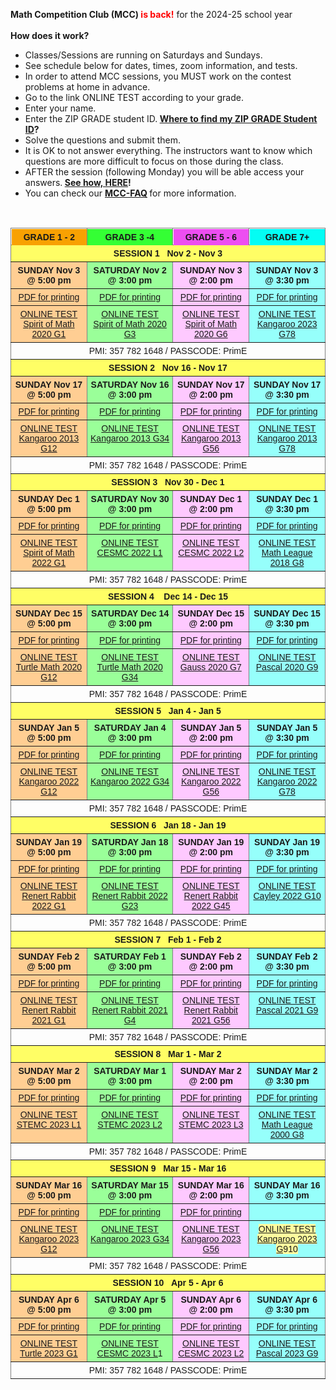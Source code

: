 <b>Math Competition Club (MCC) <font color="red">is back!</font></b> for the 2024-25 school year <br><br>
<b>How does it work?</b>
<br>
*  Classes/Sessions are running on Saturdays and Sundays.
*  See schedule below for dates, times, zoom information, and tests. 
*	 In order to attend MCC sessions, you MUST work on the contest problems at home in advance.
*	 Go to the link ONLINE TEST according to your grade.
*	 Enter your name.
*	 Enter the ZIP GRADE student ID.<strong> <a href="https://renertmath.github.io/MCC_submit">Where to find my ZIP GRADE Student ID</a>?</strong>
*	 Solve the questions and submit them.
*	It is OK to not answer everything. The instructors want to know which questions are more difficult to focus on those during the class. <br>
*	AFTER the session (following Monday) you will be able access your answers.<strong> <a href="https://renertmath.github.io/MCC_answers">See how, HERE</a>!</strong>
*	You can check our <strong> <a href="https://renertmath.github.io/MCC_FAQ">MCC-FAQ</a> </strong>for more information.
<br>
<table style="border-collapse:collapse;border-spacing:0" class="tg"><thead>
<tr><th style="background-color:#f8a102;border-color:inherit;border-style:solid;border-width:1px;font-family:Arial, sans-serif;font-size:14px;font-weight:bold;overflow:hidden;padding:5px 5px;position:-webkit-sticky;position:sticky;text-align:center;top:-1px;vertical-align:top;will-change:transform;word-break:normal">GRADE 1 - 2</th><th style="background-color:#34ff34;border-color:inherit;border-style:solid;border-width:1px;font-family:Arial, sans-serif;font-size:14px;font-weight:bold;overflow:hidden;padding:5px 5px;position:-webkit-sticky;position:sticky;text-align:center;top:-1px;vertical-align:top;will-change:transform;word-break:normal">GRADE 3 -4</th><th style="background-color:#ed4ef1;border-color:inherit;border-style:solid;border-width:1px;font-family:Arial, sans-serif;font-size:14px;font-weight:bold;overflow:hidden;padding:5px 5px;position:-webkit-sticky;position:sticky;text-align:center;top:-1px;vertical-align:top;will-change:transform;word-break:normal">GRADE 5 - 6</th>
<th style="background-color:#04fdf4;border-color:inherit;border-style:solid;border-width:1px;font-family:Arial, sans-serif;font-size:14px;font-weight:bold;overflow:hidden;padding:5px 5px;position:-webkit-sticky;position:sticky;text-align:center;top:-1px;vertical-align:top;will-change:transform;word-break:normal">GRADE 7+</th></tr>
</thead>
<tbody><tr><td style="background-color:#fffe65;border-color:inherit;border-style:solid;border-width:1px;font-family:Arial, sans-serif;font-size:14px;font-weight:bold;overflow:hidden;padding:5px 5px;text-align:center;vertical-align:top;word-break:normal" colspan="4">SESSION 1   Nov 2 - Nov 3</td></tr>
<tr><td style="background-color:#ffce93;border-color:inherit;border-style:solid;border-width:1px;font-family:Arial, sans-serif;font-size:14px;font-weight:bold;overflow:hidden;padding:5px 5px;text-align:center;vertical-align:top;word-break:normal">SUNDAY Nov 3 @ 5:00 pm</td><td style="background-color:#9aff99;border-color:inherit;border-style:solid;border-width:1px;font-family:Arial, sans-serif;font-size:14px;font-weight:bold;overflow:hidden;padding:5px 5px;text-align:center;vertical-align:top;word-break:normal">SATURDAY Nov 2 @ 3:00 pm</td><td style="background-color:#fec9ff;border-color:inherit;border-style:solid;border-width:1px;font-family:Arial, sans-serif;font-size:14px;font-weight:bold;overflow:hidden;padding:5px 5px;text-align:center;vertical-align:top;word-break:normal">SUNDAY Nov 3 @ 2:00 pm</td>
<td style="background-color:#96fffb;border-color:inherit;border-style:solid;border-width:1px;font-family:Arial, sans-serif;font-size:14px;font-weight:bold;overflow:hidden;padding:5px 5px;text-align:center;vertical-align:top;word-break:normal">SUNDAY Nov 3 @ 3:30 pm</td></tr>
<tr><td style="background-color:#ffce93;border-color:inherit;border-style:solid;border-width:1px;font-family:Arial, sans-serif;font-size:14px;overflow:hidden;padding:5px 5px;text-align:center;vertical-align:top;word-break:normal"><a href="https://drive.google.com/file/d/1B9fldyGK7DUF2Q4nEWvx_9YNawCKw37y/view?usp=drive_link" target="_blank" rel="noopener noreferrer">PDF for printing</a></td><td style="background-color:#9aff99;border-color:inherit;border-style:solid;border-width:1px;font-family:Arial, sans-serif;font-size:14px;overflow:hidden;padding:5px 5px;text-align:center;vertical-align:top;word-break:normal"><a href="https://drive.google.com/file/d/1o13FQbanXyXFBqYST_fsIQlZY7lQUGEN/view?usp=drive_link" target="_blank" rel="noopener noreferrer">PDF for printing</a></td>
<td style="background-color:#fec9ff;border-color:inherit;border-style:solid;border-width:1px;font-family:Arial, sans-serif;font-size:14px;overflow:hidden;padding:5px 5px;text-align:center;vertical-align:top;word-break:normal"><a href="https://drive.google.com/file/d/1L_UYRKB7NF3MuGFxPr9okcCYigMdNOan/view?usp=drive_link" target="_blank" rel="noopener noreferrer">PDF for printing</a></td><td style="background-color:#96fffb;border-color:inherit;border-style:solid;border-width:1px;font-family:Arial, sans-serif;font-size:14px;overflow:hidden;padding:5px 5px;text-align:center;vertical-align:top;word-break:normal"><a href="https://drive.google.com/file/d/1cY8BELx0Trq_eD6mNJpN8iG5Kh51TTZh/view?usp=drive_link" target="_blank" rel="noopener noreferrer">PDF for printing</a></td></tr>
<tr><td style="background-color:#ffce93;border-color:inherit;border-style:solid;border-width:1px;font-family:Arial, sans-serif;font-size:14px;overflow:hidden;padding:5px 5px;text-align:center;vertical-align:top;word-break:normal"><a href="https://www.zipgrade.com/s/abCriE9/" target="_blank" rel="noopener noreferrer">ONLINE TEST </a><br><a href="https://www.zipgrade.com/s/abCriE9/" target="_blank" rel="noopener noreferrer">Spirit of Math 2020 G1</a></td><td style="background-color:#9aff99;border-color:inherit;border-style:solid;border-width:1px;font-family:Arial, sans-serif;font-size:14px;overflow:hidden;padding:5px 5px;text-align:center;vertical-align:top;word-break:normal"><a href="https://www.zipgrade.com/s/ue9QArb/" target="_blank" rel="noopener noreferrer">ONLINE TEST </a><br><a href="https://www.zipgrade.com/s/ue9QArb/" target="_blank" rel="noopener noreferrer">Spirit of Math 2020 G3</a></td>
<td style="background-color:#fec9ff;border-color:inherit;border-style:solid;border-width:1px;font-family:Arial, sans-serif;font-size:14px;overflow:hidden;padding:5px 5px;text-align:center;vertical-align:top;word-break:normal"><a href="https://www.zipgrade.com/s/ql13PxZ/" target="_blank" rel="noopener noreferrer">ONLINE TEST </a><br><a href="https://www.zipgrade.com/s/ql13PxZ/" target="_blank" rel="noopener noreferrer">Spirit of Math 2020 G6</a></td><td style="background-color:#96fffb;border-color:inherit;border-style:solid;border-width:1px;font-family:Arial, sans-serif;font-size:14px;overflow:hidden;padding:5px 5px;text-align:center;vertical-align:top;word-break:normal"><a href="https://www.zipgrade.com/s/dL0Kbot/" target="_blank" rel="noopener noreferrer">ONLINE TEST</a><br><a href="https://www.zipgrade.com/s/dL0Kbot/" target="_blank" rel="noopener noreferrer">Kangaroo 2023 G78</a></td></tr>
<tr><td style="border-color:inherit;border-style:solid;border-width:1px;font-family:Arial, sans-serif;font-size:14px;overflow:hidden;padding:5px 5px;text-align:center;vertical-align:top;word-break:normal" colspan="4">PMI: 357 782 1648 / PASSCODE: PrimE</td></tr><tr><td style="background-color:#fffe65;border-color:inherit;border-style:solid;border-width:1px;font-family:Arial, sans-serif;font-size:14px;font-weight:bold;overflow:hidden;padding:5px 5px;text-align:center;vertical-align:top;word-break:normal" colspan="4">SESSION 2   Nov 16 - Nov 17</td></tr>
<tr><td style="background-color:#ffce93;border-color:inherit;border-style:solid;border-width:1px;font-family:Arial, sans-serif;font-size:14px;font-weight:bold;overflow:hidden;padding:5px 5px;text-align:center;vertical-align:top;word-break:normal">SUNDAY Nov 17 @ 5:00 pm</td><td style="background-color:#9aff99;border-color:inherit;border-style:solid;border-width:1px;font-family:Arial, sans-serif;font-size:14px;font-weight:bold;overflow:hidden;padding:5px 5px;text-align:center;vertical-align:top;word-break:normal">SATURDAY Nov 16 @ 3:00 pm</td><td style="background-color:#fec9ff;border-color:inherit;border-style:solid;border-width:1px;font-family:Arial, sans-serif;font-size:14px;font-weight:bold;overflow:hidden;padding:5px 5px;text-align:center;vertical-align:top;word-break:normal">SUNDAY Nov 17 @ 2:00 pm</td>
<td style="background-color:#96fffb;border-color:inherit;border-style:solid;border-width:1px;font-family:Arial, sans-serif;font-size:14px;font-weight:bold;overflow:hidden;padding:5px 5px;text-align:center;vertical-align:top;word-break:normal">SUNDAY Nov 17 @ 3:30 pm</td></tr>
<tr><td style="background-color:#ffce93;border-color:inherit;border-style:solid;border-width:1px;font-family:Arial, sans-serif;font-size:14px;overflow:hidden;padding:5px 5px;text-align:center;vertical-align:top;word-break:normal"><a href="https://drive.google.com/file/d/1z_9CsH5jBCCviJreB7pw8HdX71kH_A1A/view?usp=drive_link" target="_blank" rel="noopener noreferrer">PDF for printing</a></td><td style="background-color:#9aff99;border-color:inherit;border-style:solid;border-width:1px;font-family:Arial, sans-serif;font-size:14px;overflow:hidden;padding:5px 5px;text-align:center;vertical-align:top;word-break:normal"><a href="https://drive.google.com/file/d/1jv-QN4lTyBUKBTHHR1-7aZPANsjQ9eNC/view?usp=drive_link" target="_blank" rel="noopener noreferrer">PDF for printing</a></td>
<td style="background-color:#fec9ff;border-color:inherit;border-style:solid;border-width:1px;font-family:Arial, sans-serif;font-size:14px;overflow:hidden;padding:5px 5px;text-align:center;vertical-align:top;word-break:normal"><a href="https://drive.google.com/file/d/1R-7YOgkYxJfHnY8iybSGkmKXxzkBbpx6/view?usp=drive_link" target="_blank" rel="noopener noreferrer">PDF for printing</a></td><td style="background-color:#96fffb;border-color:inherit;border-style:solid;border-width:1px;font-family:Arial, sans-serif;font-size:14px;overflow:hidden;padding:5px 5px;text-align:center;vertical-align:top;word-break:normal"><a href="https://drive.google.com/file/d/1iziwXLiBS595F5XgrM3F9jAaL9Hco71r/view?usp=drive_link" target="_blank" rel="noopener noreferrer">PDF for printing</a></td></tr>
<tr><td style="background-color:#ffce93;border-color:inherit;border-style:solid;border-width:1px;font-family:Arial, sans-serif;font-size:14px;overflow:hidden;padding:5px 5px;text-align:center;vertical-align:top;word-break:normal"><a href="https://www.zipgrade.com/s/9gvGMuU/" target="_blank" rel="noopener noreferrer">ONLINE TEST</a><br><a href="https://www.zipgrade.com/s/9gvGMuU/" target="_blank" rel="noopener noreferrer">Kangaroo 2013 G12</a></td><td style="background-color:#9aff99;border-color:inherit;border-style:solid;border-width:1px;font-family:Arial, sans-serif;font-size:14px;overflow:hidden;padding:5px 5px;text-align:center;vertical-align:top;word-break:normal"><a href="https://www.zipgrade.com/s/BkeEuaE/" target="_blank" rel="noopener noreferrer">ONLINE TEST</a><br><a href="https://www.zipgrade.com/s/BkeEuaE/" target="_blank" rel="noopener noreferrer">Kangaroo 2013 G34</a></td>
<td style="background-color:#fec9ff;border-color:inherit;border-style:solid;border-width:1px;font-family:Arial, sans-serif;font-size:14px;overflow:hidden;padding:5px 5px;text-align:center;vertical-align:top;word-break:normal"><a href="https://www.zipgrade.com/s/qw8fdeV/" target="_blank" rel="noopener noreferrer">ONLINE TEST</a><br><a href="https://www.zipgrade.com/s/qw8fdeV/" target="_blank" rel="noopener noreferrer">Kangaroo 2013 G56</a></td><td style="background-color:#96fffb;border-color:inherit;border-style:solid;border-width:1px;font-family:Arial, sans-serif;font-size:14px;overflow:hidden;padding:5px 5px;text-align:center;vertical-align:top;word-break:normal"><a href="https://www.zipgrade.com/s/yfQzT54/" target="_blank" rel="noopener noreferrer">ONLINE TEST</a><br><a href="https://www.zipgrade.com/s/yfQzT54/" target="_blank" rel="noopener noreferrer">Kangaroo 2013 G78</a></td></tr>
<tr><td style="border-color:inherit;border-style:solid;border-width:1px;font-family:Arial, sans-serif;font-size:14px;overflow:hidden;padding:5px 5px;text-align:center;vertical-align:top;word-break:normal" colspan="4">PMI: 357 782 1648 / PASSCODE: PrimE</td></tr><tr><td style="background-color:#fffe65;border-color:inherit;border-style:solid;border-width:1px;font-family:Arial, sans-serif;font-size:14px;font-weight:bold;overflow:hidden;padding:5px 5px;text-align:center;vertical-align:top;word-break:normal" colspan="4">SESSION 3&nbsp;&nbsp;&nbsp;Nov 30 - Dec 1</td></tr>
<tr><td style="background-color:#ffce93;border-color:inherit;border-style:solid;border-width:1px;font-family:Arial, sans-serif;font-size:14px;font-weight:bold;overflow:hidden;padding:5px 5px;text-align:center;vertical-align:top;word-break:normal">SUNDAY Dec 1 @ 5:00 pm</td><td style="background-color:#9aff99;border-color:inherit;border-style:solid;border-width:1px;font-family:Arial, sans-serif;font-size:14px;font-weight:bold;overflow:hidden;padding:5px 5px;text-align:center;vertical-align:top;word-break:normal">SATURDAY Nov 30 @ 3:00 pm</td><td style="background-color:#fec9ff;border-color:inherit;border-style:solid;border-width:1px;font-family:Arial, sans-serif;font-size:14px;font-weight:bold;overflow:hidden;padding:5px 5px;text-align:center;vertical-align:top;word-break:normal">SUNDAY Dec 1 @ 2:00 pm</td>
<td style="background-color:#96fffb;border-color:inherit;border-style:solid;border-width:1px;font-family:Arial, sans-serif;font-size:14px;font-weight:bold;overflow:hidden;padding:5px 5px;text-align:center;vertical-align:top;word-break:normal">SUNDAY Dec 1 @ 3:30 pm</td></tr>
<tr><td style="background-color:#ffce93;border-color:inherit;border-style:solid;border-width:1px;font-family:Arial, sans-serif;font-size:14px;overflow:hidden;padding:5px 5px;text-align:center;vertical-align:top;word-break:normal"><a href="https://www.zipgrade.com/quiz/downloadQuestionPDF/vJoaHuzvNL.qu.2e02c606-6c5f-42cb-ab7c-37fa0ce18181/0/" target="_blank" rel="noopener noreferrer">PDF for printing</a></td><td style="background-color:#9aff99;border-color:inherit;border-style:solid;border-width:1px;font-family:Arial, sans-serif;font-size:14px;overflow:hidden;padding:5px 5px;text-align:center;vertical-align:top;word-break:normal"><a href="https://www.zipgrade.com/quiz/downloadQuestionPDF/vJoaHuzvNL.qu.54e80629-512a-4e21-9c90-00c836f4e282/0/" target="_blank" rel="noopener noreferrer">PDF for printing</a></td>
<td style="background-color:#fec9ff;border-color:inherit;border-style:solid;border-width:1px;font-family:Arial, sans-serif;font-size:14px;overflow:hidden;padding:5px 5px;text-align:center;vertical-align:top;word-break:normal"><a href="https://www.zipgrade.com/quiz/downloadQuestionPDF/vJoaHuzvNL.qu.5a904cc9-142d-4dac-b1b5-267174c74979/0/" target="_blank" rel="noopener noreferrer">PDF for printing</a></td><td style="background-color:#96fffb;border-color:inherit;border-style:solid;border-width:1px;font-family:Arial, sans-serif;font-size:14px;overflow:hidden;padding:5px 5px;text-align:center;vertical-align:top;word-break:normal"><a href="https://www.zipgrade.com/quiz/downloadQuestionPDF/vJoaHuzvNL.qu.cde6a900-d045-4082-9bc4-fd0127b24472/0/" target="_blank" rel="noopener noreferrer">PDF for printing</a></td></tr>
<tr><td style="background-color:#ffce93;border-color:inherit;border-style:solid;border-width:1px;font-family:Arial, sans-serif;font-size:14px;overflow:hidden;padding:5px 5px;text-align:center;vertical-align:top;word-break:normal"><a href="https://www.zipgrade.com/s/qxhNaKv/" target="_blank" rel="noopener noreferrer">ONLINE TEST</a><br><a href="https://www.zipgrade.com/s/qxhNaKv/" target="_blank" rel="noopener noreferrer">Spirit of Math 2022 G1</a></td><td style="background-color:#9aff99;border-color:inherit;border-style:solid;border-width:1px;font-family:Arial, sans-serif;font-size:14px;overflow:hidden;padding:5px 5px;text-align:center;vertical-align:top;word-break:normal"><a href="https://www.zipgrade.com/s/aCqakjk/" target="_blank" rel="noopener noreferrer">ONLINE TEST</a><br><a href="https://www.zipgrade.com/s/aCqakjk/" target="_blank" rel="noopener noreferrer">CESMC 2022 L1</a></td>
<td style="background-color:#fec9ff;border-color:inherit;border-style:solid;border-width:1px;font-family:Arial, sans-serif;font-size:14px;overflow:hidden;padding:5px 5px;text-align:center;vertical-align:top;word-break:normal"><a href="https://www.zipgrade.com/s/aCfEdhl/" target="_blank" rel="noopener noreferrer">ONLINE TEST</a><br><a href="https://www.zipgrade.com/s/aCfEdhl/" target="_blank" rel="noopener noreferrer">CESMC 2022 L2</a></td><td style="background-color:#96fffb;border-color:inherit;border-style:solid;border-width:1px;font-family:Arial, sans-serif;font-size:14px;overflow:hidden;padding:5px 5px;text-align:center;vertical-align:top;word-break:normal"><a href="https://www.zipgrade.com/s/YC7GkI8/" target="_blank" rel="noopener noreferrer">ONLINE TEST</a><br><a href="https://www.zipgrade.com/s/YC7GkI8/" target="_blank" rel="noopener noreferrer">Math League 2018 G8</a></td></tr>
<tr><td style="border-color:inherit;border-style:solid;border-width:1px;font-family:Arial, sans-serif;font-size:14px;overflow:hidden;padding:5px 5px;text-align:center;vertical-align:top;word-break:normal" colspan="4">PMI: 357 782 1648 / PASSCODE: PrimE</td></tr><tr><td style="background-color:#fffe65;border-color:inherit;border-style:solid;border-width:1px;font-family:Arial, sans-serif;font-size:14px;font-weight:bold;overflow:hidden;padding:5px 5px;text-align:center;vertical-align:top;word-break:normal" colspan="4">SESSION 4&nbsp;&nbsp;&nbsp;&nbsp;Dec 14 - Dec 15</td></tr>
<tr><td style="background-color:#ffce93;border-color:inherit;border-style:solid;border-width:1px;font-family:Arial, sans-serif;font-size:14px;font-weight:bold;overflow:hidden;padding:5px 5px;text-align:center;vertical-align:top;word-break:normal">SUNDAY Dec 15 @ 5:00 pm</td><td style="background-color:#9aff99;border-color:inherit;border-style:solid;border-width:1px;font-family:Arial, sans-serif;font-size:14px;font-weight:bold;overflow:hidden;padding:5px 5px;text-align:center;vertical-align:top;word-break:normal">SATURDAY Dec 14 @ 3:00 pm</td><td style="background-color:#fec9ff;border-color:inherit;border-style:solid;border-width:1px;font-family:Arial, sans-serif;font-size:14px;font-weight:bold;overflow:hidden;padding:5px 5px;text-align:center;vertical-align:top;word-break:normal">SUNDAY Dec 15 @ 2:00 pm</td>
<td style="background-color:#96fffb;border-color:inherit;border-style:solid;border-width:1px;font-family:Arial, sans-serif;font-size:14px;font-weight:bold;overflow:hidden;padding:5px 5px;text-align:center;vertical-align:top;word-break:normal">SUNDAY Dec 15 @ 3:30 pm</td></tr>
<tr><td style="background-color:#ffce93;border-color:inherit;border-style:solid;border-width:1px;font-family:Arial, sans-serif;font-size:14px;overflow:hidden;padding:5px 5px;text-align:center;vertical-align:top;word-break:normal"><a href="https://www.zipgrade.com/quiz/downloadQuestionPDF/vJoaHuzvNL.qu.711e84af-9659-40e9-9327-190b6c3fbb21/0/" target="_blank" rel="noopener noreferrer">PDF for printing</a></td><td style="background-color:#9aff99;border-color:inherit;border-style:solid;border-width:1px;font-family:Arial, sans-serif;font-size:14px;overflow:hidden;padding:5px 5px;text-align:center;vertical-align:top;word-break:normal"><a href="https://www.zipgrade.com/quiz/downloadQuestionPDF/vJoaHuzvNL.qu.711e84af-9659-40e9-9327-190b6c3fbb21/0/" target="_blank" rel="noopener noreferrer">PDF for printing</a></td>
<td style="background-color:#fec9ff;border-color:inherit;border-style:solid;border-width:1px;font-family:Arial, sans-serif;font-size:14px;overflow:hidden;padding:5px 5px;text-align:center;vertical-align:top;word-break:normal"><a href="https://www.zipgrade.com/quiz/downloadQuestionPDF/vJoaHuzvNL.qu.76a8a2c0-b82f-48d2-ac5f-b7c83c58999a/0/" target="_blank" rel="noopener noreferrer">PDF for printing</a></td><td style="background-color:#96fffb;border-color:inherit;border-style:solid;border-width:1px;font-family:Arial, sans-serif;font-size:14px;overflow:hidden;padding:5px 5px;text-align:center;vertical-align:top;word-break:normal"><a href="https://www.zipgrade.com/quiz/downloadQuestionPDF/vJoaHuzvNL.qu.ebf60cd8-272d-46f9-aedc-6baa6181aa87/0/" target="_blank" rel="noopener noreferrer">PDF for printing</a></td></tr>
<tr><td style="background-color:#ffce93;border-color:inherit;border-style:solid;border-width:1px;font-family:Arial, sans-serif;font-size:14px;overflow:hidden;padding:5px 5px;text-align:center;vertical-align:top;word-break:normal"><a href="https://www.zipgrade.com/s/s7f0BGz/" target="_blank" rel="noopener noreferrer">ONLINE TEST</a><br><a href="https://www.zipgrade.com/s/s7f0BGz/" target="_blank" rel="noopener noreferrer">Turtle Math 2020 G12</a></td><td style="background-color:#9aff99;border-color:inherit;border-style:solid;border-width:1px;font-family:Arial, sans-serif;font-size:14px;overflow:hidden;padding:5px 5px;text-align:center;vertical-align:top;word-break:normal"><a href="https://www.zipgrade.com/s/4QaA7dP/" target="_blank" rel="noopener noreferrer">ONLINE TEST</a><br><a href="https://www.zipgrade.com/s/4QaA7dP/" target="_blank" rel="noopener noreferrer">Turtle Math 2020 G34</a></td>
<td style="background-color:#fec9ff;border-color:inherit;border-style:solid;border-width:1px;font-family:Arial, sans-serif;font-size:14px;overflow:hidden;padding:5px 5px;text-align:center;vertical-align:top;word-break:normal"><a href="https://www.zipgrade.com/s/YflqmyL/" target="_blank" rel="noopener noreferrer">ONLINE TEST</a><br><a href="https://www.zipgrade.com/s/YflqmyL/" target="_blank" rel="noopener noreferrer">Gauss 2020 G7</a><br></td><td style="background-color:#96fffb;border-color:inherit;border-style:solid;border-width:1px;font-family:Arial, sans-serif;font-size:14px;overflow:hidden;padding:5px 5px;text-align:center;vertical-align:top;word-break:normal"><a href="https://www.zipgrade.com/s/Qe7dtsP/" target="_blank" rel="noopener noreferrer">ONLINE TEST</a><br><a href="https://www.zipgrade.com/s/Qe7dtsP/" target="_blank" rel="noopener noreferrer">Pascal 2020 G9</a></td></tr>
<tr><td style="border-color:inherit;border-style:solid;border-width:1px;font-family:Arial, sans-serif;font-size:14px;overflow:hidden;padding:5px 5px;text-align:center;vertical-align:top;word-break:normal" colspan="4">PMI: 357 782 1648 / PASSCODE: PrimE</td></tr><tr><td style="background-color:#fffe65;border-color:inherit;border-style:solid;border-width:1px;font-family:Arial, sans-serif;font-size:14px;font-weight:bold;overflow:hidden;padding:5px 5px;text-align:center;vertical-align:top;word-break:normal" colspan="4">SESSION 5&nbsp;&nbsp;&nbsp;Jan 4 - Jan 5</td></tr>
<tr><td style="background-color:#ffce93;border-color:inherit;border-style:solid;border-width:1px;font-family:Arial, sans-serif;font-size:14px;font-weight:bold;overflow:hidden;padding:5px 5px;text-align:center;vertical-align:top;word-break:normal">SUNDAY Jan 5 @ 5:00 pm</td><td style="background-color:#9aff99;border-color:inherit;border-style:solid;border-width:1px;font-family:Arial, sans-serif;font-size:14px;font-weight:bold;overflow:hidden;padding:5px 5px;text-align:center;vertical-align:top;word-break:normal">SATURDAY Jan 4 @ 3:00 pm</td><td style="background-color:#fec9ff;border-color:inherit;border-style:solid;border-width:1px;font-family:Arial, sans-serif;font-size:14px;font-weight:bold;overflow:hidden;padding:5px 5px;text-align:center;vertical-align:top;word-break:normal">SUNDAY Jan 5 @ 2:00 pm</td>
<td style="background-color:#96fffb;border-color:inherit;border-style:solid;border-width:1px;font-family:Arial, sans-serif;font-size:14px;font-weight:bold;overflow:hidden;padding:5px 5px;text-align:center;vertical-align:top;word-break:normal">SUNDAY Jan 5 @ 3:30 pm</td></tr>
<tr><td style="background-color:#ffce93;border-color:inherit;border-style:solid;border-width:1px;font-family:Arial, sans-serif;font-size:14px;overflow:hidden;padding:5px 5px;text-align:center;vertical-align:top;word-break:normal"><a href="https://www.zipgrade.com/quiz/downloadQuestionPDF/vJoaHuzvNL.qu.dc7e43e1-0213-4785-8feb-b1846eb6d992/0/" target="_blank" rel="noopener noreferrer">PDF for printing</a></td><td style="background-color:#9aff99;border-color:inherit;border-style:solid;border-width:1px;font-family:Arial, sans-serif;font-size:14px;overflow:hidden;padding:5px 5px;text-align:center;vertical-align:top;word-break:normal"><a href="https://www.zipgrade.com/quiz/downloadQuestionPDF/vJoaHuzvNL.qu.faaf742f-b826-48b6-b018-56003774de0a/0/" target="_blank" rel="noopener noreferrer">PDF for printing</a></td>
<td style="background-color:#fec9ff;border-color:inherit;border-style:solid;border-width:1px;font-family:Arial, sans-serif;font-size:14px;overflow:hidden;padding:5px 5px;text-align:center;vertical-align:top;word-break:normal"><a href="https://www.zipgrade.com/quiz/downloadQuestionPDF/vJoaHuzvNL.qu.a95ccc6d-4834-4dcb-b578-1a24f6b48d51/0/" target="_blank" rel="noopener noreferrer">PDF for printing</a></td><td style="background-color:#96fffb;border-color:inherit;border-style:solid;border-width:1px;font-family:Arial, sans-serif;font-size:14px;overflow:hidden;padding:5px 5px;text-align:center;vertical-align:top;word-break:normal"><a href="https://www.zipgrade.com/quiz/downloadQuestionPDF/vJoaHuzvNL.qu.8257b695-39d4-461d-8d96-e5816d28ad5f/0/" target="_blank" rel="noopener noreferrer">PDF for printing</a></td></tr>
<tr><td style="background-color:#ffce93;border-color:inherit;border-style:solid;border-width:1px;font-family:Arial, sans-serif;font-size:14px;overflow:hidden;padding:5px 5px;text-align:center;vertical-align:top;word-break:normal"><a href="https://www.zipgrade.com/s/PhnNpl5/" target="_blank" rel="noopener noreferrer">ONLINE TEST</a><br><a href="https://www.zipgrade.com/s/PhnNpl5/" target="_blank" rel="noopener noreferrer">Kangaroo 2022 G12</a></td><td style="background-color:#9aff99;border-color:inherit;border-style:solid;border-width:1px;font-family:Arial, sans-serif;font-size:14px;overflow:hidden;padding:5px 5px;text-align:center;vertical-align:top;word-break:normal"><a href="https://www.zipgrade.com/s/10pMbuL/" target="_blank" rel="noopener noreferrer">ONLINE TEST</a><br><a href="https://www.zipgrade.com/s/10pMbuL/" target="_blank" rel="noopener noreferrer">Kangaroo 2022 G34</a></td>
<td style="background-color:#fec9ff;border-color:inherit;border-style:solid;border-width:1px;font-family:Arial, sans-serif;font-size:14px;overflow:hidden;padding:5px 5px;text-align:center;vertical-align:top;word-break:normal"><a href="https://www.zipgrade.com/s/TKLMdCi/" target="_blank" rel="noopener noreferrer">ONLINE TEST</a><br><a href="https://www.zipgrade.com/s/TKLMdCi/" target="_blank" rel="noopener noreferrer">Kangaroo 2022 G56</a></td><td style="background-color:#96fffb;border-color:inherit;border-style:solid;border-width:1px;font-family:Arial, sans-serif;font-size:14px;overflow:hidden;padding:5px 5px;text-align:center;vertical-align:top;word-break:normal"><a href="https://www.zipgrade.com/s/Vdtr8pf/" target="_blank" rel="noopener noreferrer">ONLINE TEST</a><br><a href="https://www.zipgrade.com/s/Vdtr8pf/" target="_blank" rel="noopener noreferrer">Kangaroo 2022 G78</a></td></tr>
<tr><td style="border-color:inherit;border-style:solid;border-width:1px;font-family:Arial, sans-serif;font-size:14px;overflow:hidden;padding:5px 5px;text-align:center;vertical-align:top;word-break:normal" colspan="4">PMI: 357 782 1648 / PASSCODE: PrimE</td></tr><tr><td style="background-color:#fffe65;border-color:inherit;border-style:solid;border-width:1px;font-family:Arial, sans-serif;font-size:14px;font-weight:bold;overflow:hidden;padding:5px 5px;text-align:center;vertical-align:top;word-break:normal" colspan="4">SESSION 6&nbsp;&nbsp;&nbsp;Jan 18 - Jan 19</td></tr>
<tr><td style="background-color:#ffce93;border-color:inherit;border-style:solid;border-width:1px;font-family:Arial, sans-serif;font-size:14px;font-weight:bold;overflow:hidden;padding:5px 5px;text-align:center;vertical-align:top;word-break:normal">SUNDAY Jan 19 @ 5:00 pm</td><td style="background-color:#9aff99;border-color:inherit;border-style:solid;border-width:1px;font-family:Arial, sans-serif;font-size:14px;font-weight:bold;overflow:hidden;padding:5px 5px;text-align:center;vertical-align:top;word-break:normal">SATURDAY Jan 18 @ 3:00 pm</td><td style="background-color:#fec9ff;border-color:inherit;border-style:solid;border-width:1px;font-family:Arial, sans-serif;font-size:14px;font-weight:bold;overflow:hidden;padding:5px 5px;text-align:center;vertical-align:top;word-break:normal">SUNDAY Jan 19 @ 2:00 pm</td>
<td style="background-color:#96fffb;border-color:inherit;border-style:solid;border-width:1px;font-family:Arial, sans-serif;font-size:14px;font-weight:bold;overflow:hidden;padding:5px 5px;text-align:center;vertical-align:top;word-break:normal">SUNDAY Jan 19 @ 3:30 pm</td></tr>
<tr><td style="background-color:#ffce93;border-color:inherit;border-style:solid;border-width:1px;font-family:Arial, sans-serif;font-size:14px;overflow:hidden;padding:5px 5px;text-align:center;vertical-align:top;word-break:normal"><a href="https://www.zipgrade.com/quiz/downloadQuestionPDF/vJoaHuzvNL.qu.4c791d45-7ce7-442e-99a7-fd370410bc59/0/" target="_blank" rel="noopener noreferrer">PDF for printing</a></td><td style="background-color:#9aff99;border-color:inherit;border-style:solid;border-width:1px;font-family:Arial, sans-serif;font-size:14px;overflow:hidden;padding:5px 5px;text-align:center;vertical-align:top;word-break:normal"><a href="https://www.zipgrade.com/quiz/downloadQuestionPDF/vJoaHuzvNL.qu.6017b24e-4fea-4386-8484-2ef314cfbde2/0/" target="_blank" rel="noopener noreferrer">PDF for printing</a></td>
<td style="background-color:#fec9ff;border-color:inherit;border-style:solid;border-width:1px;font-family:Arial, sans-serif;font-size:14px;overflow:hidden;padding:5px 5px;text-align:center;vertical-align:top;word-break:normal"><a href="https://www.zipgrade.com/quiz/downloadQuestionPDF/vJoaHuzvNL.qu.943bea12-02ba-4b72-b83b-5ec976c18622/0/" target="_blank" rel="noopener noreferrer">PDF for printing</a></td><td style="background-color:#96fffb;border-color:inherit;border-style:solid;border-width:1px;font-family:Arial, sans-serif;font-size:14px;overflow:hidden;padding:5px 5px;text-align:center;vertical-align:top;word-break:normal"><a href="https://www.zipgrade.com/quiz/downloadQuestionPDF/vJoaHuzvNL.qu.c23e0eb1-8e6a-4bd0-9266-1b829609233d/0/" target="_blank" rel="noopener noreferrer">PDF for printing</a></td></tr>
<tr><td style="background-color:#ffce93;border-color:inherit;border-style:solid;border-width:1px;font-family:Arial, sans-serif;font-size:14px;overflow:hidden;padding:5px 5px;text-align:center;vertical-align:top;word-break:normal"><a href="https://www.zipgrade.com/s/edj9pYQ/" target="_blank" rel="noopener noreferrer">ONLINE TEST</a><br><a href="https://www.zipgrade.com/s/edj9pYQ/" target="_blank" rel="noopener noreferrer">Renert Rabbit 2022 G1</a></td><td style="background-color:#9aff99;border-color:inherit;border-style:solid;border-width:1px;font-family:Arial, sans-serif;font-size:14px;overflow:hidden;padding:5px 5px;text-align:center;vertical-align:top;word-break:normal"><a href="https://www.zipgrade.com/s/lB0g7uI/" target="_blank" rel="noopener noreferrer">ONLINE TEST</a><br><a href="https://www.zipgrade.com/s/lB0g7uI/" target="_blank" rel="noopener noreferrer">Renert Rabbit 2022 G23</a></td>
<td style="background-color:#fec9ff;border-color:inherit;border-style:solid;border-width:1px;font-family:Arial, sans-serif;font-size:14px;overflow:hidden;padding:5px 5px;text-align:center;vertical-align:top;word-break:normal"><a href="https://www.zipgrade.com/s/YuaIfld/" target="_blank" rel="noopener noreferrer">ONLINE TEST</a><br><a href="https://www.zipgrade.com/s/YuaIfld/" target="_blank" rel="noopener noreferrer">Renert Rabbit 2022 G45</a></td><td style="background-color:#96fffb;border-color:inherit;border-style:solid;border-width:1px;font-family:Arial, sans-serif;font-size:14px;overflow:hidden;padding:5px 5px;text-align:center;vertical-align:top;word-break:normal"><a href="https://www.zipgrade.com/s/SIg3Nkb/" target="_blank" rel="noopener noreferrer">ONLINE TEST</a><br><a href="https://www.zipgrade.com/s/SIg3Nkb/" target="_blank" rel="noopener noreferrer">Cayley 2022 G10</a></td></tr>
<tr><td style="border-color:inherit;border-style:solid;border-width:1px;font-family:Arial, sans-serif;font-size:14px;overflow:hidden;padding:5px 5px;text-align:center;vertical-align:top;word-break:normal" colspan="4">PMI: 357 782 1648 / PASSCODE: PrimE</td></tr><tr><td style="background-color:#fffe65;border-color:inherit;border-style:solid;border-width:1px;font-family:Arial, sans-serif;font-size:14px;font-weight:bold;overflow:hidden;padding:5px 5px;text-align:center;vertical-align:top;word-break:normal" colspan="4">SESSION 7&nbsp;&nbsp;&nbsp;Feb 1 - Feb 2</td></tr>
<tr><td style="background-color:#ffce93;border-color:inherit;border-style:solid;border-width:1px;font-family:Arial, sans-serif;font-size:14px;font-weight:bold;overflow:hidden;padding:5px 5px;text-align:center;vertical-align:top;word-break:normal">SUNDAY Feb 2 @ 5:00 pm</td><td style="background-color:#9aff99;border-color:inherit;border-style:solid;border-width:1px;font-family:Arial, sans-serif;font-size:14px;font-weight:bold;overflow:hidden;padding:5px 5px;text-align:center;vertical-align:top;word-break:normal">SATURDAY Feb 1 @ 3:00 pm</td><td style="background-color:#fec9ff;border-color:inherit;border-style:solid;border-width:1px;font-family:Arial, sans-serif;font-size:14px;font-weight:bold;overflow:hidden;padding:5px 5px;text-align:center;vertical-align:top;word-break:normal">SUNDAY Feb 2 @ 2:00 pm</td>
<td style="background-color:#96fffb;border-color:inherit;border-style:solid;border-width:1px;font-family:Arial, sans-serif;font-size:14px;font-weight:bold;overflow:hidden;padding:5px 5px;text-align:center;vertical-align:top;word-break:normal">SUNDAY Feb 2 @ 3:30 pm</td></tr>
<tr><td style="background-color:#ffce93;border-color:inherit;border-style:solid;border-width:1px;font-family:Arial, sans-serif;font-size:14px;overflow:hidden;padding:5px 5px;text-align:center;vertical-align:top;word-break:normal"><a href="https://www.zipgrade.com/quiz/downloadQuestionPDF/vJoaHuzvNL.qu.8d262113-70c3-4370-a8fc-8f2587c2256c/0/" target="_blank" rel="noopener noreferrer">PDF for printing</a></td><td style="background-color:#9aff99;border-color:inherit;border-style:solid;border-width:1px;font-family:Arial, sans-serif;font-size:14px;overflow:hidden;padding:5px 5px;text-align:center;vertical-align:top;word-break:normal"><a href="https://www.zipgrade.com/quiz/downloadQuestionPDF/vJoaHuzvNL.qu.4002e356-6fc6-40e0-899d-eae4aace6a44/0/" target="_blank" rel="noopener noreferrer">PDF for printing</a></td>
<td style="background-color:#fec9ff;border-color:inherit;border-style:solid;border-width:1px;font-family:Arial, sans-serif;font-size:14px;overflow:hidden;padding:5px 5px;text-align:center;vertical-align:top;word-break:normal"><a href="https://www.zipgrade.com/quiz/downloadQuestionPDF/vJoaHuzvNL.qu.958755d2-e010-4aa0-9f58-6f3eccf9dfae/0/" target="_blank" rel="noopener noreferrer">PDF for printing</a></td><td style="background-color:#96fffb;border-color:inherit;border-style:solid;border-width:1px;font-family:Arial, sans-serif;font-size:14px;overflow:hidden;padding:5px 5px;text-align:center;vertical-align:top;word-break:normal"><a href="https://www.zipgrade.com/quiz/downloadQuestionPDF/vJoaHuzvNL.qu.96de5934-53a8-4483-84ba-6a5aa563cf1a/0/" target="_blank" rel="noopener noreferrer">PDF for printing</a></td></tr>
<tr><td style="background-color:#ffce93;border-color:inherit;border-style:solid;border-width:1px;font-family:Arial, sans-serif;font-size:14px;overflow:hidden;padding:5px 5px;text-align:center;vertical-align:top;word-break:normal"><a href="https://www.zipgrade.com/s/aVsrFGO/" target="_blank" rel="noopener noreferrer">ONLINE TEST</a><br><a href="https://www.zipgrade.com/s/aVsrFGO/" target="_blank" rel="noopener noreferrer">Renert Rabbit 2021 G1</a></td><td style="background-color:#9aff99;border-color:inherit;border-style:solid;border-width:1px;font-family:Arial, sans-serif;font-size:14px;overflow:hidden;padding:5px 5px;text-align:center;vertical-align:top;word-break:normal"><a href="https://www.zipgrade.com/s/fT4z3gs/" target="_blank" rel="noopener noreferrer">ONLINE TEST</a><br><a href="https://www.zipgrade.com/s/fT4z3gs/" target="_blank" rel="noopener noreferrer">Renert Rabbit 2021 G4</a></td>
<td style="background-color:#fec9ff;border-color:inherit;border-style:solid;border-width:1px;font-family:Arial, sans-serif;font-size:14px;overflow:hidden;padding:5px 5px;text-align:center;vertical-align:top;word-break:normal"><a href="https://www.zipgrade.com/s/6UZgZBa/" target="_blank" rel="noopener noreferrer">ONLINE TEST</a><br><a href="https://www.zipgrade.com/s/6UZgZBa/" target="_blank" rel="noopener noreferrer">Renert Rabbit 2021 G56</a></td><td style="background-color:#96fffb;border-color:inherit;border-style:solid;border-width:1px;font-family:Arial, sans-serif;font-size:14px;overflow:hidden;padding:5px 5px;text-align:center;vertical-align:top;word-break:normal"><a href="https://www.zipgrade.com/s/biAA4ac/" target="_blank" rel="noopener noreferrer">ONLINE TEST </a><br><a href="https://www.zipgrade.com/s/biAA4ac/" target="_blank" rel="noopener noreferrer">Pascal 2021 G9</a></td></tr>
<tr><td style="border-color:inherit;border-style:solid;border-width:1px;font-family:Arial, sans-serif;font-size:14px;overflow:hidden;padding:5px 5px;text-align:center;vertical-align:top;word-break:normal" colspan="4">PMI: 357 782 1648 / PASSCODE: PrimE</td></tr><tr><td style="background-color:#fffe65;border-color:inherit;border-style:solid;border-width:1px;font-family:Arial, sans-serif;font-size:14px;font-weight:bold;overflow:hidden;padding:5px 5px;text-align:center;vertical-align:top;word-break:normal" colspan="4">SESSION 8&nbsp;&nbsp;&nbsp;Mar 1 - Mar 2</td></tr>
<tr><td style="background-color:#ffce93;border-color:inherit;border-style:solid;border-width:1px;font-family:Arial, sans-serif;font-size:14px;font-weight:bold;overflow:hidden;padding:5px 5px;text-align:center;vertical-align:top;word-break:normal">SUNDAY Mar 2 @ 5:00 pm</td><td style="background-color:#9aff99;border-color:inherit;border-style:solid;border-width:1px;font-family:Arial, sans-serif;font-size:14px;font-weight:bold;overflow:hidden;padding:5px 5px;text-align:center;vertical-align:top;word-break:normal">SATURDAY Mar 1 @ 3:00 pm</td><td style="background-color:#fec9ff;border-color:inherit;border-style:solid;border-width:1px;font-family:Arial, sans-serif;font-size:14px;font-weight:bold;overflow:hidden;padding:5px 5px;text-align:center;vertical-align:top;word-break:normal">SUNDAY Mar 2 @ 2:00 pm</td>
<td style="background-color:#96fffb;border-color:inherit;border-style:solid;border-width:1px;font-family:Arial, sans-serif;font-size:14px;font-weight:bold;overflow:hidden;padding:5px 5px;text-align:center;vertical-align:top;word-break:normal">SUNDAY Mar 2 @ 3:30 pm</td></tr>
<tr><td style="background-color:#ffce93;border-color:inherit;border-style:solid;border-width:1px;font-family:Arial, sans-serif;font-size:14px;overflow:hidden;padding:5px 5px;text-align:center;vertical-align:top;word-break:normal"><a href="https://www.zipgrade.com/quiz/downloadQuestionPDF/vJoaHuzvNL.qu.9aa4714e-6d44-4ef9-a12f-2fc2546b7ddd/0/" target="_blank" rel="noopener noreferrer">PDF for printing</a></td><td style="background-color:#9aff99;border-color:inherit;border-style:solid;border-width:1px;font-family:Arial, sans-serif;font-size:14px;overflow:hidden;padding:5px 5px;text-align:center;vertical-align:top;word-break:normal"><a href="https://www.zipgrade.com/quiz/downloadQuestionPDF/vJoaHuzvNL.qu.91bb492e-4316-4b96-a610-e15d1e360970/0/" target="_blank" rel="noopener noreferrer">PDF for printing</a></td>
<td style="background-color:#fec9ff;border-color:inherit;border-style:solid;border-width:1px;font-family:Arial, sans-serif;font-size:14px;overflow:hidden;padding:5px 5px;text-align:center;vertical-align:top;word-break:normal"><a href="https://www.zipgrade.com/quiz/downloadQuestionPDF/vJoaHuzvNL.qu.f9f0a612-0de9-406c-a379-48fb9a658079/0/" target="_blank" rel="noopener noreferrer">PDF for printing</a></td><td style="background-color:#96fffb;border-color:inherit;border-style:solid;border-width:1px;font-family:Arial, sans-serif;font-size:14px;overflow:hidden;padding:5px 5px;text-align:center;vertical-align:top;word-break:normal"><a href="https://www.zipgrade.com/quiz/downloadQuestionPDF/vJoaHuzvNL.qu.d9fd11c3-c838-4639-9ea2-d5d05c7705bb/0/" target="_blank" rel="noopener noreferrer">PDF for printing</a></td></tr>
<tr><td style="background-color:#ffce93;border-color:inherit;border-style:solid;border-width:1px;font-family:Arial, sans-serif;font-size:14px;overflow:hidden;padding:5px 5px;text-align:center;vertical-align:top;word-break:normal"><a href="https://www.zipgrade.com/s/CzleyZx/" target="_blank" rel="noopener noreferrer">ONLINE TEST</a><br><a href="https://www.zipgrade.com/s/CzleyZx/" target="_blank" rel="noopener noreferrer">STEMC 2023 L1</a></td><td style="background-color:#9aff99;border-color:inherit;border-style:solid;border-width:1px;font-family:Arial, sans-serif;font-size:14px;overflow:hidden;padding:5px 5px;text-align:center;vertical-align:top;word-break:normal"><a href="https://www.zipgrade.com/s/mLFWddO/" target="_blank" rel="noopener noreferrer">ONLINE TEST</a><br><a href="https://www.zipgrade.com/s/mLFWddO/" target="_blank" rel="noopener noreferrer">STEMC 2023 L2</a></td>
<td style="background-color:#fec9ff;border-color:inherit;border-style:solid;border-width:1px;font-family:Arial, sans-serif;font-size:14px;overflow:hidden;padding:5px 5px;text-align:center;vertical-align:top;word-break:normal"><a href="https://www.zipgrade.com/s/Hu6QtpI/" target="_blank" rel="noopener noreferrer">ONLINE TEST</a><br><a href="https://www.zipgrade.com/s/Hu6QtpI/" target="_blank" rel="noopener noreferrer">STEMC 2023 L3</a><br></td><td style="background-color:#96fffb;border-color:inherit;border-style:solid;border-width:1px;font-family:Arial, sans-serif;font-size:14px;overflow:hidden;padding:5px 5px;text-align:center;vertical-align:top;word-break:normal"><a href="https://www.zipgrade.com/s/WfoXjQj/" target="_blank" rel="noopener noreferrer">ONLINE TEST</a><br><a href="https://www.zipgrade.com/s/WfoXjQj/" target="_blank" rel="noopener noreferrer">Math League 2000 G8</a></td></tr>
<tr><td style="border-color:inherit;border-style:solid;border-width:1px;font-family:Arial, sans-serif;font-size:14px;overflow:hidden;padding:5px 5px;text-align:center;vertical-align:top;word-break:normal" colspan="4">PMI: 357 782 1648 / PASSCODE: PrimE</td></tr><tr><td style="background-color:#fffe65;border-color:inherit;border-style:solid;border-width:1px;font-family:Arial, sans-serif;font-size:14px;font-weight:bold;overflow:hidden;padding:5px 5px;text-align:center;vertical-align:top;word-break:normal" colspan="4">SESSION 9&nbsp;&nbsp;&nbsp;Mar 15 - Mar 16</td></tr>
<tr><td style="background-color:#ffce93;border-color:inherit;border-style:solid;border-width:1px;font-family:Arial, sans-serif;font-size:14px;font-weight:bold;overflow:hidden;padding:5px 5px;text-align:center;vertical-align:top;word-break:normal">SUNDAY Mar 16 @ 5:00 pm</td><td style="background-color:#9aff99;border-color:inherit;border-style:solid;border-width:1px;font-family:Arial, sans-serif;font-size:14px;font-weight:bold;overflow:hidden;padding:5px 5px;text-align:center;vertical-align:top;word-break:normal">SATURDAY Mar 15 @ 3:00 pm</td><td style="background-color:#fec9ff;border-color:inherit;border-style:solid;border-width:1px;font-family:Arial, sans-serif;font-size:14px;font-weight:bold;overflow:hidden;padding:5px 5px;text-align:center;vertical-align:top;word-break:normal">SUNDAY Mar 16 @ 2:00 pm</td>
<td style="background-color:#96fffb;border-color:inherit;border-style:solid;border-width:1px;font-family:Arial, sans-serif;font-size:14px;font-weight:bold;overflow:hidden;padding:5px 5px;text-align:center;vertical-align:top;word-break:normal">SUNDAY Mar 16 @ 3:30 pm</td></tr>
<tr><td style="background-color:#ffce93;border-color:inherit;border-style:solid;border-width:1px;font-family:Arial, sans-serif;font-size:14px;overflow:hidden;padding:5px 5px;text-align:center;vertical-align:top;word-break:normal"><a href="https://www.zipgrade.com/quiz/downloadQuestionPDF/vJoaHuzvNL.qu.ef763ccb-a9e2-4fb2-b48a-cc8d587e56df/0/" target="_blank" rel="noopener noreferrer">PDF for printing</a></td><td style="background-color:#9aff99;border-color:inherit;border-style:solid;border-width:1px;font-family:Arial, sans-serif;font-size:14px;overflow:hidden;padding:5px 5px;text-align:center;vertical-align:top;word-break:normal"><a href="https://www.zipgrade.com/quiz/downloadQuestionPDF/vJoaHuzvNL.qu.60844ce8-d54d-436a-84ed-45b4ff6b0e6b/0/" target="_blank" rel="noopener noreferrer">PDF for printing</a></td>
<td style="background-color:#fec9ff;border-color:inherit;border-style:solid;border-width:1px;font-family:Arial, sans-serif;font-size:14px;overflow:hidden;padding:5px 5px;text-align:center;vertical-align:top;word-break:normal"><a href="https://www.zipgrade.com/quiz/downloadQuestionPDF/vJoaHuzvNL.qu.7e9c9282-7549-4a69-a68b-4a206774a275/0/" target="_blank" rel="noopener noreferrer">PDF for printing</a></td><td style="background-color:#96fffb;border-color:inherit;border-style:solid;border-width:1px;font-family:Arial, sans-serif;font-size:14px;overflow:hidden;padding:5px 5px;text-align:center;vertical-align:top;word-break:normal"></td></tr>
<tr><td style="background-color:#ffce93;border-color:inherit;border-style:solid;border-width:1px;font-family:Arial, sans-serif;font-size:14px;overflow:hidden;padding:5px 5px;text-align:center;vertical-align:top;word-break:normal"><a href="https://www.zipgrade.com/s/8dGtJ8U/" target="_blank" rel="noopener noreferrer">ONLINE TEST</a><br><a href="https://www.zipgrade.com/s/8dGtJ8U/" target="_blank" rel="noopener noreferrer">Kangaroo 2023 G12</a></td><td style="background-color:#9aff99;border-color:inherit;border-style:solid;border-width:1px;font-family:Arial, sans-serif;font-size:14px;overflow:hidden;padding:5px 5px;text-align:center;vertical-align:top;word-break:normal"><a href="https://www.zipgrade.com/s/VAOuBDN/" target="_blank" rel="noopener noreferrer">ONLINE TEST</a><br><a href="https://www.zipgrade.com/s/VAOuBDN/" target="_blank" rel="noopener noreferrer">Kangaroo 2023 G34</a></td>
<td style="background-color:#fec9ff;border-color:inherit;border-style:solid;border-width:1px;font-family:Arial, sans-serif;font-size:14px;overflow:hidden;padding:5px 5px;text-align:center;vertical-align:top;word-break:normal"><a href="https://www.zipgrade.com/s/Oq5QHBH/" target="_blank" rel="noopener noreferrer">ONLINE TEST</a><br><a href="https://www.zipgrade.com/s/Oq5QHBH/" target="_blank" rel="noopener noreferrer">Kangaroo 2023 G56</a></td>
<td style="background-color:#96fffb;border-color:inherit;border-style:solid;border-width:1px;font-family:Arial, sans-serif;font-size:14px;overflow:hidden;padding:5px 5px;text-align:center;vertical-align:top;word-break:normal"><a href="https://www.zipgrade.com/s/dL0Kbot/" target="_blank" rel="noopener noreferrer"><span style="background-color:#FFFC9E">ONLINE TEST</span></a><br><a href="https://www.zipgrade.com/s/dL0Kbot/" target="_blank" rel="noopener noreferrer"><span style="background-color:#FFFC9E">Kangaroo 2023 G</span></a><span style="background-color:#FFFC9E">910</span></td></tr>
<tr><td style="border-color:inherit;border-style:solid;border-width:1px;font-family:Arial, sans-serif;font-size:14px;overflow:hidden;padding:5px 5px;text-align:center;vertical-align:top;word-break:normal" colspan="4">PMI: 357 782 1648 / PASSCODE: PrimE</td></tr><tr><td style="background-color:#fffe65;border-color:inherit;border-style:solid;border-width:1px;font-family:Arial, sans-serif;font-size:14px;font-weight:bold;overflow:hidden;padding:5px 5px;text-align:center;vertical-align:top;word-break:normal" colspan="4">SESSION 10&nbsp;&nbsp;&nbsp;Apr 5 - Apr 6</td></tr>
<tr><td style="background-color:#ffce93;border-color:inherit;border-style:solid;border-width:1px;font-family:Arial, sans-serif;font-size:14px;font-weight:bold;overflow:hidden;padding:5px 5px;text-align:center;vertical-align:top;word-break:normal">SUNDAY Apr 6 @ 5:00 pm</td><td style="background-color:#9aff99;border-color:inherit;border-style:solid;border-width:1px;font-family:Arial, sans-serif;font-size:14px;font-weight:bold;overflow:hidden;padding:5px 5px;text-align:center;vertical-align:top;word-break:normal">SATURDAY Apr 5 @ 3:00 pm</td><td style="background-color:#fec9ff;border-color:inherit;border-style:solid;border-width:1px;font-family:Arial, sans-serif;font-size:14px;font-weight:bold;overflow:hidden;padding:5px 5px;text-align:center;vertical-align:top;word-break:normal">SUNDAY Apr 6 @ 2:00 pm</td>
<td style="background-color:#96fffb;border-color:inherit;border-style:solid;border-width:1px;font-family:Arial, sans-serif;font-size:14px;font-weight:bold;overflow:hidden;padding:5px 5px;text-align:center;vertical-align:top;word-break:normal">SUNDAY Apr 6 @ 3:30 pm</td></tr>
<tr><td style="background-color:#ffce93;border-color:inherit;border-style:solid;border-width:1px;font-family:Arial, sans-serif;font-size:14px;overflow:hidden;padding:5px 5px;text-align:center;vertical-align:top;word-break:normal"><a href="https://www.zipgrade.com/quiz/downloadQuestionPDF/vJoaHuzvNL.qu.8a0409fa-6be8-467a-b774-52fe46bb29c3/0/" target="_blank" rel="noopener noreferrer">PDF for printing</a></td><td style="background-color:#9aff99;border-color:inherit;border-style:solid;border-width:1px;font-family:Arial, sans-serif;font-size:14px;overflow:hidden;padding:5px 5px;text-align:center;vertical-align:top;word-break:normal"><a href="https://www.zipgrade.com/quiz/downloadQuestionPDF/vJoaHuzvNL.qu.da6fd3ba-02bd-46f0-b5f0-198d9a6480c3/0/" target="_blank" rel="noopener noreferrer">PDF for printing</a></td>
<td style="background-color:#fec9ff;border-color:inherit;border-style:solid;border-width:1px;font-family:Arial, sans-serif;font-size:14px;overflow:hidden;padding:5px 5px;text-align:center;vertical-align:top;word-break:normal"><a href="https://www.zipgrade.com/quiz/downloadQuestionPDF/vJoaHuzvNL.qu.88b72978-8176-4fd4-ad36-c04451a3dbcd/0/" target="_blank" rel="noopener noreferrer">PDF for printing</a></td><td style="background-color:#96fffb;border-color:inherit;border-style:solid;border-width:1px;font-family:Arial, sans-serif;font-size:14px;overflow:hidden;padding:5px 5px;text-align:center;vertical-align:top;word-break:normal"><a href="https://www.zipgrade.com/quiz/downloadQuestionPDF/vJoaHuzvNL.qu.0cf885ae-9d4b-4973-b5b6-cb3ce432740a/0/" target="_blank" rel="noopener noreferrer">PDF for printing</a></td></tr>
<tr><td style="background-color:#ffce93;border-color:inherit;border-style:solid;border-width:1px;font-family:Arial, sans-serif;font-size:14px;overflow:hidden;padding:5px 5px;text-align:center;vertical-align:top;word-break:normal"><a href="https://www.zipgrade.com/s/VP6lnFT/" target="_blank" rel="noopener noreferrer">ONLINE TEST</a><br><a href="https://www.zipgrade.com/s/VP6lnFT/" target="_blank" rel="noopener noreferrer">Turtle 2023 G1</a></td><td style="background-color:#9aff99;border-color:inherit;border-style:solid;border-width:1px;font-family:Arial, sans-serif;font-size:14px;overflow:hidden;padding:5px 5px;text-align:center;vertical-align:top;word-break:normal"><a href="https://www.zipgrade.com/s/I6GikFx/" target="_blank" rel="noopener noreferrer">ONLINE TEST</a><br><a href="https://www.zipgrade.com/s/I6GikFx/" target="_blank" rel="noopener noreferrer">CESMC 2023 L</a>1</td>
<td style="background-color:#fec9ff;border-color:inherit;border-style:solid;border-width:1px;font-family:Arial, sans-serif;font-size:14px;overflow:hidden;padding:5px 5px;text-align:center;vertical-align:top;word-break:normal"><a href="https://www.zipgrade.com/s/UyIDkuE/" target="_blank" rel="noopener noreferrer">ONLINE TEST</a><br><a href="https://www.zipgrade.com/s/UyIDkuE/" target="_blank" rel="noopener noreferrer">CESMC 2023 L2</a></td><td style="background-color:#96fffb;border-color:inherit;border-style:solid;border-width:1px;font-family:Arial, sans-serif;font-size:14px;overflow:hidden;padding:5px 5px;text-align:center;vertical-align:top;word-break:normal"><a href="https://www.zipgrade.com/s/Kv5RYPA/" target="_blank" rel="noopener noreferrer">ONLINE TEST</a><br><a href="https://www.zipgrade.com/s/Kv5RYPA/" target="_blank" rel="noopener noreferrer">Pascal 2023 G9</a></td></tr>
<tr><td style="border-color:inherit;border-style:solid;border-width:1px;font-family:Arial, sans-serif;font-size:14px;overflow:hidden;padding:5px 5px;text-align:center;vertical-align:top;word-break:normal" colspan="4">PMI: 357 782 1648 / PASSCODE: PrimE</td></tr></tbody></table>
